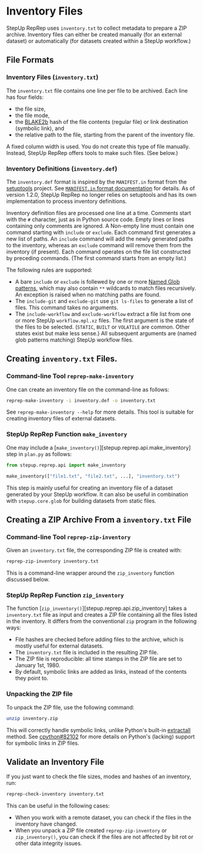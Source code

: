 # Inventory Files

StepUp RepRep uses `inventory.txt` to collect metadata to prepare a ZIP archive.
Inventory files can either be created manually (for an external dataset) or automatically (for datasets created within a StepUp workflow.)


## File Formats

### Inventory Files (`inventory.txt`)

The `inventory.txt` file contains one line per file to be archived.
Each line has four fields:

- the file size,
- the file mode,
- the [BLAKE2b](https://en.wikipedia.org/wiki/BLAKE_(hash_function)#BLAKE2) hash of the file contents (regular file) or link destination (symbolic link), and
- the relative path to the file, starting from the parent of the inventory file.

A fixed column width is used.
You do not create this type of file manually.
Instead, StepUp RepRep offers tools to make such files.
(See below.)


### Inventory Definitions (`inventory.def`)

The `inventory.def` format is inspired by the `MANIFEST.in` format from the [setuptools](https://setuptools.pypa.io/) project.
See [`MANIFEST.in` format documentation](https://setuptools.pypa.io/en/latest/userguide/miscellaneous.html#using-manifest-in) for details.
As of version 1.2.0, StepUp RepRep no longer relies on setuptools and has its own implementation to process inventory definitions.

Inventory definition files are processed one line at a time.
Comments start with the `#` character, just as in Python source code.
Empty lines or lines containing only comments are ignored.
A Non-empty line must contain one command starting with `include` or `exclude`.
Each command first generates a new list of paths.
An `include` command will add the newly generated paths to the inventory,
whereas an `exclude` command will remove them from the inventory (if present).
Each command operates on the file list constructed by preceding commands.
(The first command starts from an empty list.)

The following rules are supported:

- A bare `include` or `exclude` is follewed by one or more [Named Glob patterns](https://reproducible-reporting.github.io/stepup-core/reference/stepup.core.nglob/),
  which may also contain `**` wildcards to match files recursively.
  An exception is raised when no matching paths are found.
- The `include-git` and `exclude-git` use `git ls-files` to generate a list of files.
  This command takes no arguments.
- The `include-workflow` and `exclude-workflow` extract a file list
  from one or more StepUp `workflow.mpl.xz` files.
  The first argument is the state of the files to be selected.
  (`STATIC`, `BUILT` or `VOLATILE` are common. Other states exist but make less sense.)
  All subsequent arguments are (named glob patterns matching) StepUp workflow files.


## Creating `inventory.txt` Files.

### Command-line Tool `reprep-make-inventory`

One can create an inventory file on the command-line as follows:

```bash
reprep-make-inventory -i inventory.def -o inventory.txt
```

See `reprep-make-inventory --help` for more details.
This tool is suitable for creating inventory files of external datasets.

### StepUp RepRep Function `make_inventory`

One may include a [`make_inventory()`][stepup.reprep.api.make_inventory] step in `plan.py` as follows:

```python
from stepup.reprep.api import make_inventory

make_inventory(["file1.txt", "file2.txt", ...], "inventory.txt")
```

This step is mainly useful for creating an inventory file of a dataset generated by your StepUp workflow.
It can also be useful in combination with `stepup.core.glob` for building datasets from static files.

## Creating a ZIP Archive From a `inventory.txt` File

### Command-line Tool `reprep-zip-inventory`

Given an `inventory.txt` file, the corresponding ZIP file is created with:

```bash
reprep-zip-inventory inventory.txt
```

This is a command-line wrapper around the `zip_inventory` function discussed below.

### StepUp RepRep Function `zip_inventory`

The function [`zip_inventory()`][stepup.reprep.api.zip_inventory] takes a `inventory.txt` file as input and creates a ZIP file containing all the files listed in the inventory.
It differs from the conventional `zip` program in the following ways:

- File hashes are checked before adding files to the archive,
  which is mostly useful for external datasets.
- The `inventory.txt` file is included in the resulting ZIP file.
- The ZIP file is reproducible: all time stamps in the ZIP file are set to January 1st, 1980.
- By default, symbolic links are added as links, instead of the contents they point to.


### Unpacking the ZIP file

To unpack the ZIP file, use the following command:

```bash
unzip inventory.zip
```

This will correctly handle symbolic links, unlike Python's built-in
[extractall](https://docs.python.org/3/library/zipfile.html#zipfile.ZipFile.extractall) method.
See [cpython#82102](https://github.com/python/cpython/issues/82102)
for more details on Python's (lacking) support for symbolic links in ZIP files.

## Validate an Inventory File

If you just want to check the file sizes, modes and hashes of an inventory, run:

```bash
reprep-check-inventory inventory.txt
```

This can be useful in the following cases:

- When you work with a remote dataset, you can check if the files in the inventory have changed.
- When you unpack a ZIP file created `reprep-zip-inventory` or `zip_inventory()`,
  you can check if the files are not affected by bit rot or other data integrity issues.
